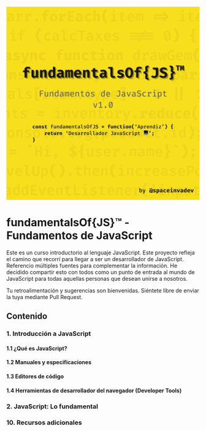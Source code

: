 ![Cover of Fundamentals of JS](./course-cover-es.png)

# fundamentalsOf{JS}™ - Fundamentos de JavaScript

Este es un curso introductorio al lenguaje JavaScript. Este proyecto refleja el camino que recorrí para llegar a ser un desarrollador de JavaScript. Referencio múltiples fuentes para complementar la información. He decidido compartir esto con todos como un punto de entrada al mundo de JavaScript para todas aquellas personas que desean unirse a nosotros.

Tu retroalimentación y sugerencias son bienvenidas. Siéntete libre de enviar la tuya mediante Pull Request.

## Contenido

### 1. Introducción a JavaScript

#### 1.1 ¿Qué es JavaScript?

#### 1.2 Manuales y especificaciones

#### 1.3 Editores de código

#### 1.4 Herramientas de desarrollador del navegador (Developer Tools)

### 2. JavaScript: Lo fundamental

### 10. Recursos adicionales